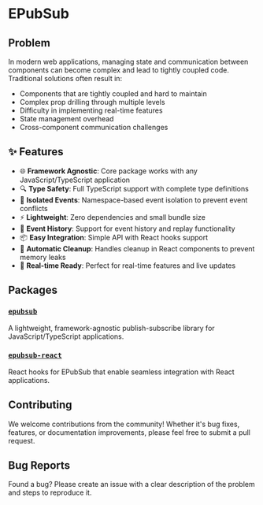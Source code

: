# EPubSub

## Problem

In modern web applications, managing state and communication between components can become complex and lead to tightly coupled code. Traditional solutions often result in:

- Components that are tightly coupled and hard to maintain
- Complex prop drilling through multiple levels
- Difficulty in implementing real-time features
- State management overhead
- Cross-component communication challenges

## ✨ Features

- 🌐 **Framework Agnostic**: Core package works with any JavaScript/TypeScript application
- 🔍 **Type Safety**: Full TypeScript support with complete type definitions
- 🎯 **Isolated Events**: Namespace-based event isolation to prevent event conflicts
- ⚡ **Lightweight**: Zero dependencies and small bundle size
- 🔄 **Event History**: Support for event history and replay functionality
- 📦 **Easy Integration**: Simple API with React hooks support
- 🧹 **Automatic Cleanup**: Handles cleanup in React components to prevent memory leaks
- 💪 **Real-time Ready**: Perfect for real-time features and live updates

## Packages

### [`epubsub`](./packages/core)

A lightweight, framework-agnostic publish-subscribe library for JavaScript/TypeScript applications.

### [`epubsub-react`](./packages/react)

React hooks for EPubSub that enable seamless integration with React applications.

## Contributing

We welcome contributions from the community! Whether it's bug fixes, features, or documentation improvements, please feel free to submit a pull request.

## Bug Reports

Found a bug? Please create an issue with a clear description of the problem and steps to reproduce it.
